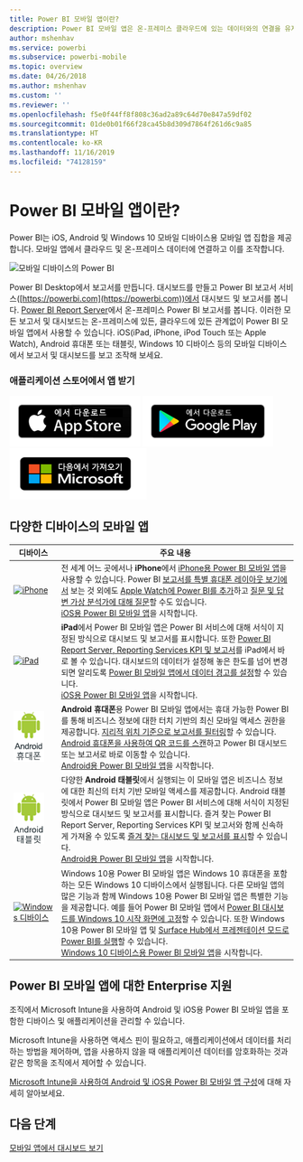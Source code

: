 ```yaml
---
title: Power BI 모바일 앱이란?
description: Power BI 모바일 앱은 온-프레미스 클라우드에 있는 데이터와의 연결을 유지해 줍니다. 모바일 디바이스에서 Power BI 대시보드와 보고서를 보세요.
author: mshenhav
ms.service: powerbi
ms.subservice: powerbi-mobile
ms.topic: overview
ms.date: 04/26/2018
ms.author: mshenhav
ms.custom: ''
ms.reviewer: ''
ms.openlocfilehash: f5e0f44ff8f808c36ad2a89c64d70e847a59df02
ms.sourcegitcommit: 01de0b01f66f28ca45b8d309d7864f261d6c9a85
ms.translationtype: HT
ms.contentlocale: ko-KR
ms.lasthandoff: 11/16/2019
ms.locfileid: "74128159"
---
```

# <a name="what-are-the-power-bi-mobile-apps"></a>Power BI 모바일 앱이란?
Power BI는 iOS, Android 및 Windows 10 모바일 디바이스용 모바일 앱 집합을 제공합니다. 모바일 앱에서 클라우드 및 온-프레미스 데이터에 연결하고 이를 조작합니다. 

![모바일 디바이스의 Power BI](./media/mobile-apps-for-mobile-devices/power-bi-mobile-apps-all-up.png)

Power BI Desktop에서 보고서를 만듭니다. 대시보드를 만들고 Power BI 보고서 서비스([https://powerbi.com](https://powerbi.com))에서 대시보드 및 보고서를 봅니다. [Power BI Report Server](../../report-server/get-started.md)에서 온-프레미스 Power BI 보고서를 봅니다. 이러한 모든 보고서 및 대시보드는 온-프레미스에 있든, 클라우드에 있든 관계없이 Power BI 모바일 앱에서 사용할 수 있습니다. iOS(iPad, iPhone, iPod Touch 또는 Apple Watch), Android 휴대폰 또는 태블릿, Windows 10 디바이스 등의 모바일 디바이스에서 보고서 및 대시보드를 보고 조작해 보세요.

### <a name="get-the-app-from-the-application-store"></a>애플리케이션 스토어에서 앱 받기 

[![App Store의 Power BI로 이동](./media/mobile-apps-for-mobile-devices/mobile-apps-app-store.png)](https://go.microsoft.com/fwlink/?LinkId=526218&clcid=0x409) [![Google Play의 Power BI로 이동](./media/mobile-apps-for-mobile-devices/mobile-apps-google-play.png)](https://go.microsoft.com/fwlink/?LinkId=544867&clcid=0x409) [![Window 스토어의 Power BI로 이동](./media/mobile-apps-for-mobile-devices/mobile-apps-windows-store.png)](https://go.microsoft.com/fwlink/?LinkId=526478&clcid=0x409)

## <a name="mobile-apps-for-different-devices"></a>다양한 디바이스의 모바일 앱

| **디바이스** | **주요 내용** |
| --- | --- |
| [![iPhone](./media/mobile-apps-for-mobile-devices/iphone-logo-50-px.png)](mobile-iphone-app-get-started.md) |전 세계 어느 곳에서나 **iPhone**에서 [iPhone용 Power BI 모바일 앱](mobile-iphone-app-get-started.md)을 사용할 수 있습니다. Power BI [보고서를 특별 휴대폰 레이아웃 보기에서](mobile-apps-view-phone-report.md) 보는 것 외에도 [Apple Watch에 Power BI를 추가](mobile-apple-watch.md)하고 [질문 및 답변 가상 분석가에 대해 질문](mobile-apps-ios-qna.md)할 수도 있습니다. <br/>[iOS용 Power BI 모바일 앱](mobile-iphone-app-get-started.md)을 시작합니다. | |
| [![iPad](./media/mobile-apps-for-mobile-devices/ipad-logo-50-px.png)](mobile-iphone-app-get-started.md) |**iPad**에서 Power BI 모바일 앱은 Power BI 서비스에 대해 서식이 지정된 방식으로 대시보드 및 보고서를 표시합니다. 또한 [Power BI Report Server, Reporting Services KPI 및 보고서](mobile-app-ssrs-kpis-mobile-on-premises-reports.md)를 iPad에서 바로 볼 수 있습니다. 대시보드의 데이터가 설정해 놓은 한도를 넘어 변경되면 알리도록 [Power BI 모바일 앱에서 데이터 경고를 설정](mobile-set-data-alerts-in-the-mobile-apps.md)할 수 있습니다. <br/>[iOS용 Power BI 모바일 앱](mobile-iphone-app-get-started.md)을 시작합니다. |
| [![Android 휴대폰](media/mobile-apps-for-mobile-devices/android-phone-logo-50-px.png)](mobile-android-app-get-started.md) |**Android 휴대폰**용 Power BI 모바일 앱에서는 휴대 가능한 Power BI를 통해 비즈니스 정보에 대한 터치 기반의 최신 모바일 액세스 권한을 제공합니다. [지리적 위치 기준으로 보고서를 필터링](mobile-apps-geographic-filtering.md)할 수 있습니다. [Android 휴대폰을 사용하여 QR 코드를 스캔](mobile-apps-qr-code.md)하고 Power BI 대시보드 또는 보고서로 바로 이동할 수 있습니다. <br/>[Android용 Power BI 모바일 앱](mobile-android-app-get-started.md)을 시작합니다. |
| [![Android 태블릿](./media/mobile-apps-for-mobile-devices/android-tablet-logo-50-px.png)](mobile-android-app-get-started.md) |다양한 **Android 태블릿**에서 실행되는 이 모바일 앱은 비즈니스 정보에 대한 최신의 터치 기반 모바일 액세스를 제공합니다. Android 태블릿에서 Power BI 모바일 앱은 Power BI 서비스에 대해 서식이 지정된 방식으로 대시보드 및 보고서를 표시합니다. 즐겨 찾는 Power BI Report Server, Reporting Services KPI 및 보고서와 함께 신속하게 가져올 수 있도록 [즐겨 찾는 대시보드 및 보고서를 표시](mobile-apps-favorites.md)할 수 있습니다. <br/>[Android용 Power BI 모바일 앱](mobile-android-app-get-started.md)을 시작합니다. |
| [![Windows 디바이스](./media/mobile-apps-for-mobile-devices/win-10-logo-50-px.png)](../../desktop-getting-started.md) |Windows 10용 Power BI 모바일 앱은 Windows 10 휴대폰을 포함하는 모든 Windows 10 디바이스에서 실행됩니다. 다른 모바일 앱의 많은 기능과 함께 Windows 10용 Power BI 모바일 앱은 특별한 기능을 제공합니다. 예를 들어 Power BI 모바일 앱에서 [Power BI 대시보드를 Windows 10 시작 화면에 고정](mobile-pin-dashboard-start-screen-windows-10-phone-app.md)할 수 있습니다. 또한 Windows 10용 Power BI 모바일 앱 및 [Surface Hub에서 프레젠테이션 모드로 Power BI를 실행](mobile-windows-10-app-presentation-mode.md)할 수 있습니다. <br/>[Windows 10 디바이스용 Power BI 모바일 앱](mobile-windows-10-phone-app-get-started.md)을 시작합니다. ||| 

## <a name="enterprise-support-for-the-power-bi-mobile-apps"></a>Power BI 모바일 앱에 대한 Enterprise 지원
조직에서 Microsoft Intune을 사용하여 Android 및 iOS용 Power BI 모바일 앱을 포함한 디바이스 및 애플리케이션을 관리할 수 있습니다.

Microsoft Intune을 사용하면 액세스 핀이 필요하고, 애플리케이션에서 데이터를 처리하는 방법을 제어하며, 앱을 사용하지 않을 때 애플리케이션 데이터를 암호화하는 것과 같은 항목을 조직에서 제어할 수 있습니다.

[Microsoft Intune을 사용하여 Android 및 iOS용 Power BI 모바일 앱 구성](../../service-admin-mobile-intune.md)에 대해 자세히 알아보세요. 

## <a name="next-steps"></a>다음 단계
[모바일 앱에서 대시보드 보기](mobile-apps-quickstart-view-dashboard-report.md)


